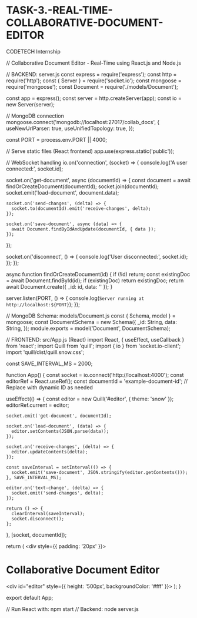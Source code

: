 # TASK-3.-REAL-TIME-COLLABORATIVE-DOCUMENT-EDITOR
CODETECH Internship 

// Collaborative Document Editor - Real-Time using React.js and Node.js

// BACKEND: server.js
const express = require('express');
const http = require('http');
const { Server } = require('socket.io');
const mongoose = require('mongoose');
const Document = require('./models/Document');

const app = express();
const server = http.createServer(app);
const io = new Server(server);

// MongoDB connection
mongoose.connect('mongodb://localhost:27017/collab_docs', {
  useNewUrlParser: true,
  useUnifiedTopology: true,
});

const PORT = process.env.PORT || 4000;

// Serve static files (React frontend)
app.use(express.static('public'));

// WebSocket handling
io.on('connection', (socket) => {
  console.log('A user connected:', socket.id);

  socket.on('get-document', async (documentId) => {
    const document = await findOrCreateDocument(documentId);
    socket.join(documentId);
    socket.emit('load-document', document.data);

    socket.on('send-changes', (delta) => {
      socket.to(documentId).emit('receive-changes', delta);
    });

    socket.on('save-document', async (data) => {
      await Document.findByIdAndUpdate(documentId, { data });
    });
  });

  socket.on('disconnect', () => {
    console.log('User disconnected:', socket.id);
  });
});

async function findOrCreateDocument(id) {
  if (!id) return;
  const existingDoc = await Document.findById(id);
  if (existingDoc) return existingDoc;
  return await Document.create({ _id: id, data: '' });
}

server.listen(PORT, () => {
  console.log(`Server running at http://localhost:${PORT}`);
});

// MongoDB Schema: models/Document.js
const { Schema, model } = mongoose;
const DocumentSchema = new Schema({
  _id: String,
  data: String,
});
module.exports = model('Document', DocumentSchema);

// FRONTEND: src/App.js (React)
import React, { useEffect, useCallback } from 'react';
import Quill from 'quill';
import { io } from 'socket.io-client';
import 'quill/dist/quill.snow.css';

const SAVE_INTERVAL_MS = 2000;

function App() {
  const socket = io.connect('http://localhost:4000');
  const editorRef = React.useRef();
  const documentId = 'example-document-id'; // Replace with dynamic ID as needed

  useEffect(() => {
    const editor = new Quill('#editor', { theme: 'snow' });
    editorRef.current = editor;

    socket.emit('get-document', documentId);

    socket.on('load-document', (data) => {
      editor.setContents(JSON.parse(data));
    });

    socket.on('receive-changes', (delta) => {
      editor.updateContents(delta);
    });

    const saveInterval = setInterval(() => {
      socket.emit('save-document', JSON.stringify(editor.getContents()));
    }, SAVE_INTERVAL_MS);

    editor.on('text-change', (delta) => {
      socket.emit('send-changes', delta);
    });

    return () => {
      clearInterval(saveInterval);
      socket.disconnect();
    };
  }, [socket, documentId]);

  return (
    <div style={{ padding: '20px' }}>
      <h1>Collaborative Document Editor</h1>
      <div id="editor" style={{ height: '500px', backgroundColor: '#fff' }}></div>
    </div>
  );
}

export default App;

// Run React with: npm start
// Backend: node server.js
